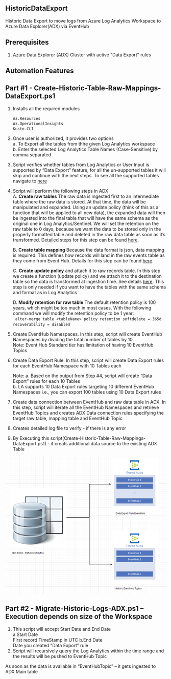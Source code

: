 ## HistoricDataExport
Historic Data Export to move logs from Azure Log Analytics Workspace to Azure Data Explorer(ADX) via EventHub

## Prerequisites
1. Azure Data Explorer (ADX) Cluster with active "Data Export" rules

## Automation Features  

## **Part #1 - Create-Historic-Table-Raw-Mappings-DataExport.ps1**  
1. Installs all the required modules
	```
	Az.Resources
	Az.OperationalInsights
	Kusto.CLI
	```
2. Once user is authorized, it provides two options  
	a.	To Export all the tables from thhe given Log Analytics workspace  
	b.	Enter the selected Log Analytics Table Names (Case-Sensitive) by comma separated
	
3. Script verifies whether tables from Log Analytics or User Input is supported by “Data Export” feature, for all the un-supported tables it will skip  and continue with the next steps. To see all the supported tables navigate to [here](https://docs.microsoft.com/en-us/azure/azure-monitor/logs/logs-data-export?tabs=portal#supported-tables)

4. Script will perform the following steps in ADX  
	A. **Create raw tables** The raw data is ingested first to an intermediate table where the raw data is stored. At that time, the data will be manipulated and expanded. Using an update policy (think of this as a function that will be applied to all new data), the expanded data will then be ingested into the final table that will have the same schema as the original one in Log Analytics/Sentinel. We will set the retention on the raw table to 0 days, because we want the data to be stored only in the properly formatted table and deleted in the raw data table as soon as it’s transformed. Detailed steps for this step can be found [here](https://docs.microsoft.com/en-us/azure/data-explorer/ingest-data-no-code?tabs=diagnostic-metrics#create-the-target-tables).  
	
	B. **Create table mapping** Because the data format is json, data mapping is required. This defines how records will land in the raw events table as they come from Event Hub. Details for this step can be found [here](https://docs.microsoft.com/en-us/azure/data-explorer/ingest-data-no-code?tabs=diagnostic-metrics#create-table-mappings).  
	
	C. **Create update policy** and attach it to raw records table. In this step we create a function (update policy) and we attach it to the destination table so the data is transformed at ingestion time. See details [here](https://docs.microsoft.com/en-us/azure/data-explorer/ingest-data-no-code?tabs=diagnostic-metrics#create-the-update-policy-for-metric-and-log-data). This step is only needed if you want to have the tables with the same schema and format as in Log Analytics  
	
	D.  **Modify retention for raw table** The default retention policy is 100 years, which might be too much in most cases. With the following command we will modify the retention policy to be 1 year:    
	```.alter-merge table <tableName> policy retention softdelete = 365d recoverability = disabled  ```  
	
5. Create EventHub Namespaces. In this step, script will create EventHub Namespaces by dividing the total number of tables by 10  
	Note: Event Hub Standard tier has limitation of having 10 EventHub Topics  
	
6. Create Data Export Rule. In this step, script will create Data Export rules for each EventHub Namespace with 10 Tables each  

	Note:
	a.	Based on the output from Step #4, script will create “Data Export” rules for each 10 Tables  
	b.	LA supports 10 Data Export rules targeting 10 different EventHub Namespaces i.e., you can export 100 tables using 10 Data Export rules  
	
7. Create data connection between EventHub and raw data table in ADX. In this step, script will iterate all the EventHub Namespaces and retrieve EventHub Topics and creates ADX Data connection rules specifying the target raw table, mapping table and EventHub Topic  

8. Creates detailed log file to verify - if there is any error  

9. By Executing this script(Create-Historic-Table-Raw-Mappings-DataExport.ps1) - it creats additional data source to the existing ADX Table  

![TableDesign](./images/TableDesign.PNG)

## **Part #2 - Migrate-Historic-Logs-ADX.ps1 – Execution depends on size of the Workspace**
1. This script will accept Start Date and End Date  
	a.Start Date  
		First record TimeStamp in UTC
	b.End Date  
		Date you created “Data Export” rule  
2. Script will recursively query the Log Analytics within the time range and the results will be pushed to EventHub Topic  

As soon as the data is available in “EventHubTopic” – it gets ingested to ADX Main table  
